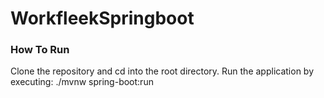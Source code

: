 # WorkfleekSpringboot

### How To Run
Clone the repository and cd into the root directory.
Run the application by executing: ./mvnw spring-boot:run
